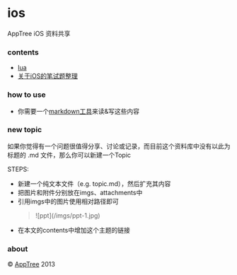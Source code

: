 ios
===

AppTree iOS 资料共享

### contents
* [lua](lua.md)
* [关于iOS的笔试题整理](writing_tests.md)

### how to use
* 你需要一个[markdown工具](http://www.appinn.com/markdown-tools/)来读&写这些内容

### new topic 
如果你觉得有一个问题很值得分享、讨论或记录，而目前这个资料库中没有以此为标题的 .md 文件，那么你可以新建一个Topic

STEPS: 

* 新建一个纯文本文件（e.g. topic.md），然后扩充其内容
* 把图片和附件分别放在imgs、attachments中
* 引用imgs中的图片使用相对路径即可 
    >![ppt]\(/imgs/ppt-1.jpg) 
* 在本文的contents中增加这个主题的链接

### about
&copy; [AppTree](https://github.com/AppTree) 2013 

